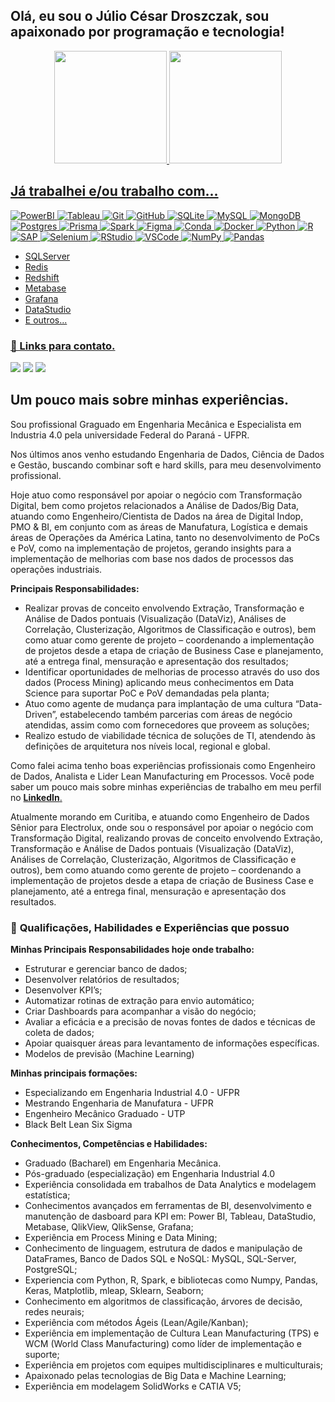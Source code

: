 ## Olá, eu sou o Júlio César Droszczak, sou apaixonado por programação e tecnologia!

<div align="center">
  <a href="https://github.com/Droszczak">
  <img height="180em" src="https://github-readme-stats.vercel.app/api?username=Droszczak&show_icons=true&title_color=fff&icon_color=79ff97&text_color=9f9f9f&bg_color=151515&count_private=true"/>
  <img height="180em" src="https://github-readme-stats.vercel.app/api/top-langs/?username=Droszczak&title_color=fff&icon_color=79ff97&text_color=9f9f9f&bg_color=151515&count_private=true)](https://github.com/evenogueira/github-readme-stats"/>
</div>

## Já trabalhei e/ou trabalho com...
![PowerBI](https://img.shields.io/badge/PowerBI-F2C811?style=for-the-badge&logo=Power%20BI&logoColor=white)
![Tableau](https://img.shields.io/badge/Tableau-E97627?style=for-the-badge&logo=Tableau&logoColor=white)
![Git](https://img.shields.io/badge/git-%23F05033.svg?style=for-the-badge&logo=git&logoColor=white)
![GitHub](https://img.shields.io/badge/github-%23121011.svg?style=for-the-badge&logo=github&logoColor=white)
![SQLite](https://img.shields.io/badge/SQLite-07405E?style=for-the-badge&logo=sqlite&logoColor=white)
![MySQL](https://img.shields.io/badge/MySQL-005C84?style=for-the-badge&logo=mysql&logoColor=white)
![MongoDB](https://img.shields.io/badge/MongoDB-%234ea94b.svg?style=for-the-badge&logo=mongodb&logoColor=white)
![Postgres](https://img.shields.io/badge/postgres-%23316192.svg?style=for-the-badge&logo=postgresql&logoColor=white)
![Prisma](https://img.shields.io/badge/Prisma-3982CE?style=for-the-badge&logo=Prisma&logoColor=white)
![Spark](https://img.shields.io/badge/Apache_Spark-FFFFFF?style=for-the-badge&logo=apachespark&logoColor=#E35A16)
![Figma](https://img.shields.io/badge/Figma-F24E1E?style=for-the-badge&logo=figma&logoColor=white)
![Conda](https://img.shields.io/badge/conda-342B029.svg?&style=for-the-badge&logo=anaconda&logoColor=white)
![Docker](https://img.shields.io/badge/Docker-2CA5E0?style=for-the-badge&logo=docker&logoColor=white)
![Python](https://img.shields.io/badge/Python-FFD43B?style=for-the-badge&logo=python&logoColor=blue)
![R](https://img.shields.io/badge/R-276DC3?style=for-the-badge&logo=r&logoColor=white)
![SAP](https://img.shields.io/badge/SAP-0FAAFF?style=for-the-badge&logo=sap&logoColor=white)
![Selenium](https://img.shields.io/badge/Selenium-43B02A?style=for-the-badge&logo=Selenium&logoColor=white)
![RStudio](https://img.shields.io/badge/RStudio-75AADB?style=for-the-badge&logo=RStudio&logoColor=white)
![VSCode](https://img.shields.io/badge/VSCode-0078D4?style=for-the-badge&logo=visual%20studio%20code&logoColor=white)
![NumPy](https://img.shields.io/badge/Numpy-777BB4?style=for-the-badge&logo=numpy&logoColor=white)
![Pandas](https://img.shields.io/badge/Pandas-2C2D72?style=for-the-badge&logo=pandas&logoColor=white)
- SQLServer
- Redis
- Redshift
- Metabase
- Grafana
- DataStudio
- E outros...

### 🔗 Links para contato.
 
<div>
  <a href="https://www.linkedin.com/in/julio-cesar-droszczak" target="_blank"><img src="https://img.shields.io/badge/-LinkedIn-%230077B5?style=for-the-badge&logo=linkedin&logoColor=white" target="_blank"></a>
  <a href="https://instagram.com/juliocesardroszczak" target="_blank"><img src="https://img.shields.io/badge/-Instagram-%23E4405F?style=for-the-badge&logo=instagram&logoColor=white" target="_blank"></a>
  <a href = "mailto:julio.droszczak@ufpr.br"><img src="https://img.shields.io/badge/Microsoft_Outlook-0078D4?style=for-the-badge&logo=microsoft-outlook&logoColor=white"></a>
</div>


## Um pouco mais sobre minhas experiências.

Sou profissional Graguado em Engenharia Mecânica e Especialista em Industria 4.0 pela universidade Federal do Paraná - UFPR.

Nos últimos anos venho estudando Engenharia de Dados, Ciência de Dados e Gestão, buscando combinar soft e hard skills, para meu desenvolvimento profissional.

Hoje atuo como responsável por apoiar o negócio com Transformação Digital, bem como projetos relacionados a Análise de Dados/Big Data, atuando como Engenheiro/Cientista de Dados na área de Digital Indop, PMO & BI, em conjunto com as áreas de Manufatura, Logística e demais áreas de Operações da América Latina, tanto no desenvolvimento de PoCs e PoV, como na implementação de projetos, gerando insights para a implementação de melhorias com base nos dados de processos das operações industriais.

**Principais Responsabilidades:**
- Realizar provas de conceito envolvendo Extração, Transformação e Análise de Dados pontuais (Visualização (DataViz), Análises de Correlação, Clusterização, Algoritmos de Classificação e outros), bem como atuar como gerente de projeto – coordenando a implementação de projetos desde a etapa de criação de Business Case e planejamento, até a entrega final, mensuração e apresentação dos resultados;
- Identificar oportunidades de melhorias de processo através do uso dos dados (Process Mining) aplicando meus conhecimentos em Data Science para suportar PoC e PoV demandadas pela planta;
- Atuo como agente de mudança para implantação de uma cultura “Data-Driven”, estabelecendo também parcerias com áreas de negócio atendidas, assim como com fornecedores que proveem as soluções;
- Realizo estudo de viabilidade técnica de soluções de TI, atendendo às definições de arquitetura nos níveis local, regional e global.

Como falei acima tenho boas experiências profissionais como Engenheiro de Dados, Analista e Lider Lean Manufacturing em Processos. Você pode saber um pouco mais sobre minhas experiências de trabalho em meu perfil no [**LinkedIn**.](https://www.linkedin.com/in/julio-cesar-droszczak/)

Atualmente morando em Curitiba, e atuando como Engenheiro de Dados Sênior para Electrolux, onde sou o responsável por apoiar o negócio com Transformação Digital, realizando provas de conceito envolvendo Extração, Transformação e Análise de Dados pontuais (Visualização (DataViz), Análises de Correlação, Clusterização, Algoritmos de Classificação e outros), bem como atuando como gerente de projeto – coordenando a implementação de projetos desde a etapa de criação de Business Case e planejamento, até a entrega final, mensuração e apresentação dos resultados.

### 🎯 **Qualificações, Habilidades e Experiências que possuo**

**Minhas Principais Responsabilidades hoje onde trabalho:**
- Estruturar e gerenciar banco de dados;
- Desenvolver relatórios de resultados;
- Desenvolver KPI’s;
- Automatizar rotinas de extração para envio automático;
- Criar Dashboards para acompanhar a visão do negócio;
- Avaliar a eficácia e a precisão de novas fontes de dados e técnicas de coleta de dados;
- Apoiar quaisquer áreas para levantamento de informações específicas.
- Modelos de previsão (Machine Learning)

**Minhas principais formações:**
- Especializando em Engenharia Industrial 4.0 - UFPR
- Mestrando Engenharia de Manufatura - UFPR
- Engenheiro Mecânico Graduado - UTP
- Black Belt Lean Six Sigma

**Conhecimentos, Competências e Habilidades:**
- Graduado (Bacharel) em Engenharia Mecânica.
- Pós-graduado (especialização) em Engenharia Industrial 4.0
- Experiência consolidada em trabalhos de Data Analytics e modelagem estatística;
- Conhecimentos avançados em ferramentas de BI, desenvolvimento e manutenção de dasboard para KPI em: Power BI, Tableau, DataStudio, Metabase, QlikView, QlikSense, Grafana;
- Experiência em Process Mining e Data Mining;
- Conhecimento de linguagem, estrutura de dados e manipulação de DataFrames, Banco de Dados SQL e NoSQL: MySQL, SQL-Server, PostgreSQL;
- Experiencia com Python, R, Spark, e bibliotecas como Numpy, Pandas, Keras, Matplotlib, mleap, Sklearn, Seaborn;
- Conhecimento em algoritmos de classificação, árvores de decisão, redes neurais;
- Experiência com métodos Ágeis (Lean/Agile/Kanban);
- Experiência em implementação de Cultura Lean Manufacturing (TPS) e WCM (World Class Manufacturing) como líder de implementação e suporte;
- Experiência em projetos com equipes multidisciplinares e multiculturais;
- Apaixonado pelas tecnologias de Big Data e Machine Learning;
- Experiência em modelagem SolidWorks e CATIA V5;
